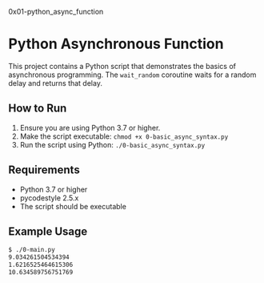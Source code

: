 0x01-python_async_function
# Python Asynchronous Function

This project contains a Python script that demonstrates the basics of asynchronous programming. The `wait_random` coroutine waits for a random delay and returns that delay.

## How to Run

1. Ensure you are using Python 3.7 or higher.
2. Make the script executable: `chmod +x 0-basic_async_syntax.py`
3. Run the script using Python: `./0-basic_async_syntax.py`

## Requirements

- Python 3.7 or higher
- pycodestyle 2.5.x
- The script should be executable

## Example Usage

```bash
$ ./0-main.py
9.034261504534394
1.6216525464615306
10.634589756751769
